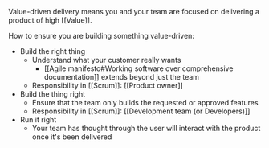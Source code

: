 Value-driven delivery means you and your team are focused on delivering a product of high [[Value]].

How to ensure you are building something value-driven:
- Build the right thing
	- Understand what your customer really wants
		- [[Agile manifesto#Working software over comprehensive documentation]] extends beyond just the team
	- Responsibility in [[Scrum]]: [[Product owner]] 
- Build the thing right
	- Ensure that the team only builds the requested or approved features
	- Responsibility in [[Scrum]]: [[Development team (or Developers)]]
- Run it right
	- Your team has thought through the user will interact with the product once it's been delivered